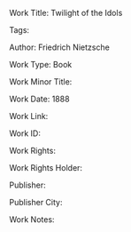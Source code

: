 Work Title: Twilight of the Idols 

Tags: 

Author: Friedrich Nietzsche

Work Type: Book 

Work Minor Title:  

Work Date: 1888

Work Link:  

Work ID:  

Work Rights:  

Work Rights Holder:  

Publisher:  

Publisher City:  

Work Notes: 

